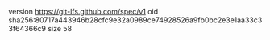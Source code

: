 version https://git-lfs.github.com/spec/v1
oid sha256:80717a443946b28cfc9e32a0989ce74928526a9fb0bc2e3e1aa33c33f64366c9
size 58

